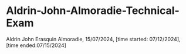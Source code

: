 # Aldrin-John-Almoradie-Technical-Exam
Aldrin John Erasquin Almoradie, 15/07/2024, [time started: 07/12/2024], [time ended:07/15/2024]
